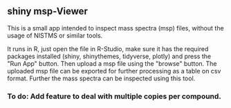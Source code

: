 ## shiny msp-Viewer

This is a small app intended to inspect mass spectra (msp) files, without the usage of NISTMS or similar tools.
 
It runs in R, just open the file in R-Studio, make sure it has the required packages installed (shiny, shinythemes, tidyverse, plotly) and press the "Run App" button.
Then upload a msp file using the "browse" button. 
The uploaded msp file can be exported for further processing as a table on csv format. Further the mass spectra can be inspected using this tool. 

### To do: Add feature to deal with multiple copies per compound.
